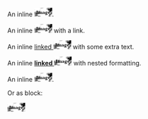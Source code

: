 An inline ![image](./image.png).

An inline [![image](./image.png)](https://example.com) with a link.

An inline [linked ![image](./image.png)](https://example.com) with some extra text.

An inline [**linked ![image](./image.png)**](https://example.com) with nested formatting.

An inline ![image with a nested ![image](./image.png) and *markups* in description](./image.png).

Or as block:

![image](./image.png)

